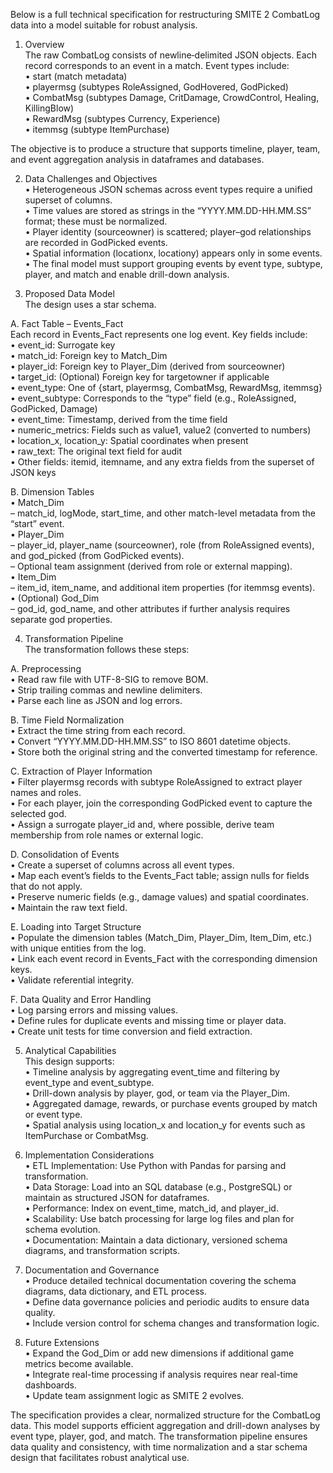 Below is a full technical specification for restructuring SMITE 2 CombatLog data into a model suitable for robust analysis.

1. Overview  
The raw CombatLog consists of newline‐delimited JSON objects. Each record corresponds to an event in a match. Event types include:  
• start (match metadata)  
• playermsg (subtypes RoleAssigned, GodHovered, GodPicked)  
• CombatMsg (subtypes Damage, CritDamage, CrowdControl, Healing, KillingBlow)  
• RewardMsg (subtypes Currency, Experience)  
• itemmsg (subtype ItemPurchase)  

The objective is to produce a structure that supports timeline, player, team, and event aggregation analysis in dataframes and databases.

2. Data Challenges and Objectives  
• Heterogeneous JSON schemas across event types require a unified superset of columns.  
• Time values are stored as strings in the “YYYY.MM.DD-HH.MM.SS” format; these must be normalized.  
• Player identity (sourceowner) is scattered; player–god relationships are recorded in GodPicked events.  
• Spatial information (locationx, locationy) appears only in some events.  
• The final model must support grouping events by event type, subtype, player, and match and enable drill-down analysis.

3. Proposed Data Model  
The design uses a star schema.

A. Fact Table – Events_Fact  
Each record in Events_Fact represents one log event. Key fields include:  
• event_id: Surrogate key  
• match_id: Foreign key to Match_Dim  
• player_id: Foreign key to Player_Dim (derived from sourceowner)  
• target_id: (Optional) Foreign key for targetowner if applicable  
• event_type: One of {start, playermsg, CombatMsg, RewardMsg, itemmsg}  
• event_subtype: Corresponds to the “type” field (e.g., RoleAssigned, GodPicked, Damage)  
• event_time: Timestamp, derived from the time field  
• numeric_metrics: Fields such as value1, value2 (converted to numbers)  
• location_x, location_y: Spatial coordinates when present  
• raw_text: The original text field for audit  
• Other fields: itemid, itemname, and any extra fields from the superset of JSON keys  

B. Dimension Tables  
• Match_Dim  
  – match_id, logMode, start_time, and other match-level metadata from the “start” event.  
• Player_Dim  
  – player_id, player_name (sourceowner), role (from RoleAssigned events), and god_picked (from GodPicked events).  
  – Optional team assignment (derived from role or external mapping).  
• Item_Dim  
  – item_id, item_name, and additional item properties (for itemmsg events).  
• (Optional) God_Dim  
  – god_id, god_name, and other attributes if further analysis requires separate god properties.  

4. Transformation Pipeline  
The transformation follows these steps:

A. Preprocessing  
• Read raw file with UTF-8-SIG to remove BOM.  
• Strip trailing commas and newline delimiters.  
• Parse each line as JSON and log errors.

B. Time Field Normalization  
• Extract the time string from each record.  
• Convert “YYYY.MM.DD-HH.MM.SS” to ISO 8601 datetime objects.  
• Store both the original string and the converted timestamp for reference.

C. Extraction of Player Information  
• Filter playermsg records with subtype RoleAssigned to extract player names and roles.  
• For each player, join the corresponding GodPicked event to capture the selected god.  
• Assign a surrogate player_id and, where possible, derive team membership from role names or external logic.

D. Consolidation of Events  
• Create a superset of columns across all event types.  
• Map each event’s fields to the Events_Fact table; assign nulls for fields that do not apply.  
• Preserve numeric fields (e.g., damage values) and spatial coordinates.  
• Maintain the raw text field.

E. Loading into Target Structure  
• Populate the dimension tables (Match_Dim, Player_Dim, Item_Dim, etc.) with unique entities from the log.  
• Link each event record in Events_Fact with the corresponding dimension keys.  
• Validate referential integrity.

F. Data Quality and Error Handling  
• Log parsing errors and missing values.  
• Define rules for duplicate events and missing time or player data.  
• Create unit tests for time conversion and field extraction.

5. Analytical Capabilities  
This design supports:  
• Timeline analysis by aggregating event_time and filtering by event_type and event_subtype.  
• Drill-down analysis by player, god, or team via the Player_Dim.  
• Aggregated damage, rewards, or purchase events grouped by match or event type.  
• Spatial analysis using location_x and location_y for events such as ItemPurchase or CombatMsg.

6. Implementation Considerations  
• ETL Implementation: Use Python with Pandas for parsing and transformation.  
• Data Storage: Load into an SQL database (e.g., PostgreSQL) or maintain as structured JSON for dataframes.  
• Performance: Index on event_time, match_id, and player_id.  
• Scalability: Use batch processing for large log files and plan for schema evolution.  
• Documentation: Maintain a data dictionary, versioned schema diagrams, and transformation scripts.

7. Documentation and Governance  
• Produce detailed technical documentation covering the schema diagrams, data dictionary, and ETL process.  
• Define data governance policies and periodic audits to ensure data quality.  
• Include version control for schema changes and transformation logic.

8. Future Extensions  
• Expand the God_Dim or add new dimensions if additional game metrics become available.  
• Integrate real-time processing if analysis requires near real-time dashboards.  
• Update team assignment logic as SMITE 2 evolves.

The specification provides a clear, normalized structure for the CombatLog data. This model supports efficient aggregation and drill-down analyses by event type, player, god, and match. The transformation pipeline ensures data quality and consistency, with time normalization and a star schema design that facilitates robust analytical use.  
 
####